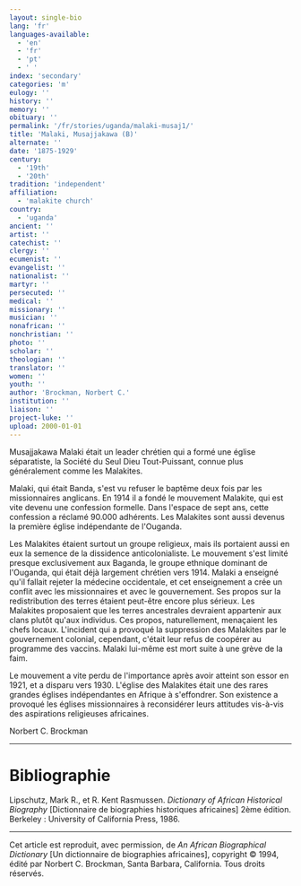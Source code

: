 ```yaml
---
layout: single-bio
lang: 'fr'
languages-available:
  - 'en'
  - 'fr'
  - 'pt'
  - ' '
index: 'secondary'
categories: 'm'
eulogy: ''
history: ''
memory: ''
obituary: ''
permalink: '/fr/stories/uganda/malaki-musaj1/'
title: 'Malaki, Musajjakawa (B)'
alternate: ''
date: '1875-1929'
century:
  - '19th'
  - '20th'
tradition: 'independent'
affiliation:
  - 'malakite church'
country:
  - 'uganda'
ancient: ''
artist: ''
catechist: ''
clergy: ''
ecumenist: ''
evangelist: ''
nationalist: ''
martyr: ''
persecuted: ''
medical: ''
missionary: ''
musician: ''
nonafrican: ''
nonchristian: ''
photo: ''
scholar: ''
theologian: ''
translator: ''
women: ''
youth: ''
author: 'Brockman, Norbert C.'
institution: ''
liaison: ''
project-luke: ''
upload: 2000-01-01
---
```



Musajjakawa Malaki était un leader chrétien qui a formé une église séparatiste, la Société du Seul Dieu Tout-Puissant, connue plus généralement comme les Malakites.

Malaki, qui était Banda, s'est vu refuser le baptême deux fois par les missionnaires anglicans. En 1914 il a fondé le mouvement Malakite, qui est vite devenu une confession formelle. Dans l'espace de sept ans, cette confession a réclamé 90.000 adhérents. Les Malakites sont aussi devenus la première église indépendante de l'Ouganda.

Les Malakites étaient surtout un groupe religieux, mais ils portaient aussi en eux la semence de la dissidence anticolonialiste. Le mouvement s'est limité presque exclusivement aux Baganda, le groupe ethnique dominant de l'Ouganda, qui était déjà largement chrétien vers 1914. Malaki a enseigné qu'il fallait rejeter la médecine occidentale, et cet enseignement a crée un conflit avec les missionnaires et avec le gouvernement. Ses propos sur la redistribution des terres étaient peut-être encore plus sérieux. Les Malakites proposaient que les terres ancestrales devraient appartenir aux clans plutôt qu'aux individus. Ces propos, naturellement, menaçaient les chefs locaux. L'incident qui a provoqué la suppression des Malakites par le gouvernement colonial, cependant, c'était leur refus de coopérer au programme des vaccins. Malaki lui-même est mort suite à une grève de la faim.

Le mouvement a vite perdu de l'importance après avoir atteint son essor en 1921, et a disparu vers 1930. L'église des Malakites était une des rares grandes églises indépendantes en Afrique à s'effondrer. Son existence a provoqué les églises missionnaires à reconsidérer leurs attitudes vis-à-vis des aspirations religieuses africaines.

Norbert C. Brockman

---

# Bibliographie

Lipschutz, Mark R., et R. Kent Rasmussen. *Dictionary of African Historical Biography* [Dictionnaire de biographies historiques africaines] 2ème édition. Berkeley : University of California Press, 1986.

---

Cet article est reproduit, avec permission, de *An African Biographical Dictionary* [Un dictionnaire de biographies africaines], copyright © 1994, édité par Norbert C. Brockman, Santa Barbara, California. Tous droits réservés.